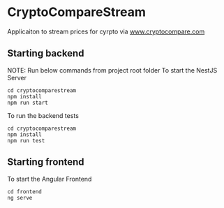 # CryptoCompareStream

Applicaiton to stream prices for cyrpto via www.cryptocompare.com

## Starting backend
NOTE: Run below commands from project root folder
To start the NestJS Server
```
cd cryptocomparestream
npm install
npm run start
```

To run the backend tests
```
cd cryptocomparestream
npm install
npm run test
```

## Starting frontend
To start the Angular Frontend
```
cd frontend
ng serve
```
